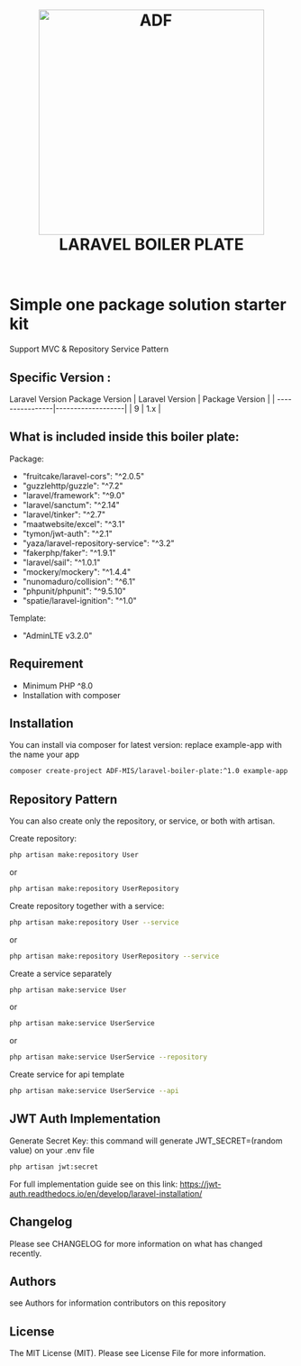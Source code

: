 <h1 align="center">
  <a href="https://adisdimensionfootwear.id"><img src="https://adisdimensionfootwear.id/wp-content/uploads/2015/10/ADF-Logo-putih-v3.png" alt="ADF" width="400"></a>
  <br>
  LARAVEL BOILER PLATE
  <br>
  <br>
</h1>

# Simple one package solution starter kit
Support MVC & Repository Service Pattern

## Specific Version :
Laravel Version	Package Version
| Laravel Version | Package Version   |
| ----------------|-------------------|
|        9        |    1.x            |

## What is included inside this boiler plate:
Package:
- "fruitcake/laravel-cors": "^2.0.5"
- "guzzlehttp/guzzle": "^7.2"
- "laravel/framework": "^9.0"
- "laravel/sanctum": "^2.14"
- "laravel/tinker": "^2.7"
- "maatwebsite/excel": "^3.1"
- "tymon/jwt-auth": "^2.1"
- "yaza/laravel-repository-service": "^3.2"
- "fakerphp/faker": "^1.9.1"
- "laravel/sail": "^1.0.1"
- "mockery/mockery": "^1.4.4"
- "nunomaduro/collision": "^6.1"
- "phpunit/phpunit": "^9.5.10"
- "spatie/laravel-ignition": "^1.0"

Template:
- "AdminLTE v3.2.0"

## Requirement
- Minimum PHP ^8.0
- Installation with composer

## Installation
You can install via composer for latest version:
replace example-app with the name your app
```bash
composer create-project ADF-MIS/laravel-boiler-plate:^1.0 example-app
```

## Repository Pattern
You can also create only the repository, or service, or both with artisan.

Create repository:
```bash
php artisan make:repository User
```
or
```bash
php artisan make:repository UserRepository
```

Create repository together with a service:
```bash
php artisan make:repository User --service
```
or
```bash
php artisan make:repository UserRepository --service
```
Create a service separately
```bash
php artisan make:service User
```
or
```bash
php artisan make:service UserService
```
or
```bash
php artisan make:service UserService --repository
```
Create service for api template
```bash
php artisan make:service UserService --api
```

## JWT Auth Implementation
Generate Secret Key:
this command will generate 
JWT_SECRET=(random value) on your .env file
```bash
php artisan jwt:secret
```
For full implementation guide see on this link: https://jwt-auth.readthedocs.io/en/develop/laravel-installation/

## Changelog
Please see CHANGELOG for more information on what has changed recently.

## Authors
see Authors for information contributors on this repository

## License
The MIT License (MIT). Please see License File for more information.
